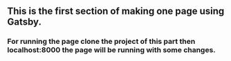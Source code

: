 ## This is the first section of making one page using Gatsby.

### For running the page clone the project of this part then localhost:8000 the page will be running with some changes.

